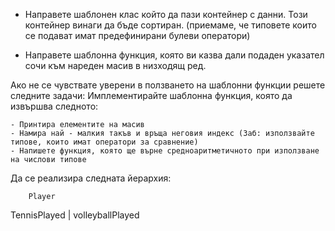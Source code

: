 - Направете шаблонен клас който да пази контейнер с данни. Този контейнер винаги да бъде сортиран. 
(приемаме, че типовете които се подават имат предефинирани булеви оператори)

- Направете шаблонна функция, която ви казва дали подаден указател сочи към нареден масив в низходящ ред.

Ако не се чувствате уверени в ползването на шаблонни функции решете следните задачи:
Имплементирайте шаблонна функция, която да извършва следното:

    - Принтира елементите на масив
    - Намира най - малкия такъв и връща неговия индекс (Заб: използвайте типове, които имат оператори за сравнение)
    - Напишете функция, която ще върне средноаритметичното при използване на числови типове

Да се реализира следната йерархия:

        Player

TennisPlayed | volleyballPlayed

